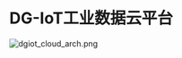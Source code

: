 # DG-IoT工业数据云平台


![dgiot_cloud_arch.png](http://dgiot-1253666439.cos.ap-shanghai-fsi.myqcloud.com/shuwa_tech/zh/backend/dgiot/tech_6.png)